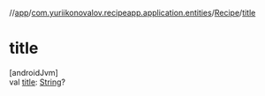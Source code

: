 //[app](../../../index.md)/[com.yuriikonovalov.recipeapp.application.entities](../index.md)/[Recipe](index.md)/[title](title.md)

# title

[androidJvm]\
val [title](title.md): [String](https://kotlinlang.org/api/latest/jvm/stdlib/kotlin/-string/index.html)?

